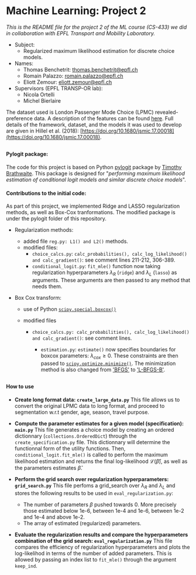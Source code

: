 ﻿# Machine Learning: Project 2

_This is the README file for the project 2 of the ML course (CS-433) we did in collaboration with EPFL Transport and Mobility Laboratory._
* Subject:
	* Regularized maximum likelihood estimation for discrete choice models.
* Names:
	* Thomas Benchetrit: <thomas.benchetrit@epfl.ch>
	* Romain Palazzo: <romain.palazzo@epfl.ch>
	* Eliott Zemour: <eliott.zemour@epfl.ch>
* Supervisors (EPFL TRANSP-OR lab):
	* Nicola Ortelli 
	* Michel Bierlaire

The dataset used is London Passenger Mode Choice (LPMC) revealed-preference data. A description of the features can be found [here](https://transp-or.epfl.ch/documents/technicalReports/CS_LPMC.pdf).
Full details of the framework, dataset, and the models it was used to develop are given in Hillel et al. (2018): [https://doi.org/10.1680/jsmic.17.00018](https://doi.org/10.1680/jsmic.17.00018).

##
#### Pylogit package:
The code for this project is based on Python [pylogit](https://github.com/timothyb0912/pylogit) package by [Timothy Brathwaite](https://github.com/timothyb0912).
This package is designed for "_performing maximum likelihood estimation of conditional logit models and similar discrete choice models_".

#### Contributions to the initial code:
As part of this project, we implemented Ridge and LASSO regularization methods, as well as Box-Cox tranformations. The modified package is under the pylogit folder of this repository.

* Regularization methods:
	* added file `reg.py: L1() and L2()` methods.
	* modified files:
		* `choice_calcs.py`: `calc_probabilities(), calc_log_likelihood() and calc_gradient()`: see  comment lines 211-212, 306-389.
		* `conditional_logit.py`: `fit_mle()` function now taking regularization hyperparameters $\lambda_R$ (`ridge`) and $\lambda_L$ (`lasso`) as arguments. These arguments are then passed to any method that needs them.
* Box Cox transform:
	
	* use of Python [`scipy.special.boxcox()`](https://docs.scipy.org/doc/scipy/reference/generated/scipy.special.boxcox.html)
  * modified files

       * `choice_calcs.py: calc_probabilities(), calc_log_likelihood() and calc_gradient()`: see comment lines.

        	* `estimation.py`: `estimate()` now specifies boundaries for boxcox parameters: $\lambda_{cox} \geq 0$. These constraints are then passed to [`scipy.optimize.minimize()`](https://docs.scipy.org/doc/scipy/reference/generated/scipy.optimize.minimize.html). The minimization method is also changed from ['BFGS'](https://docs.scipy.org/doc/scipy/reference/optimize.minimize-bfgs.html#optimize-minimize-bfgs) to ['L-BFGS-B'](https://docs.scipy.org/doc/scipy/reference/optimize.minimize-lbfgsb.html#optimize-minimize-lbfgsb).

##
#### How to use
* __Create long format data: `create_large_data.py`__
This file allows us to convert the original LPMC data to long format, and proceed to segmentation w.r.t gender, age, season, travel purpose.

* __Compute the parameter estimates for a given model (specification): `main.py`__
This file generates a choice model by creating an ordered dictionnary (`collections.OrderedDict`) through the `create_specification.py` file. This dictionnary will determine the functionnal form of the utility functions. Then,  `conditional_logit.fit_mle()` is called to perform the maximum likelihood estimation and returns the final log-likelihood $\mathcal{L}(\hat{\beta})$, as well as the parameters estimates $\hat{\beta}$.

* __Perform the grid search over regularization hyperparameters: `grid_search.py`__
This file perfoms a grid_search over $\lambda_R$ and $\lambda_L$ and stores the following results to be used in  `eval_regularization.py`:
	* The number of parameters $\beta$ pushed towards 0. More precisely those estimated below 1e-6, between 1e-4 and 1e-6, between 1e-2 and 1e-4 and above 1e-2. 
	* The array of estimated (regularized) parameters.

* __Evaluate the regularization results and compare the hyperparameters combination of the grid search: `eval_regularization.py`__
This file compares the efficiency of regularization hyperparameters and plots the log-likelihod in terms of the number of added parameters. This is allowed by passing an index list to `fit_mle()` through the argument `keep_ind`.



